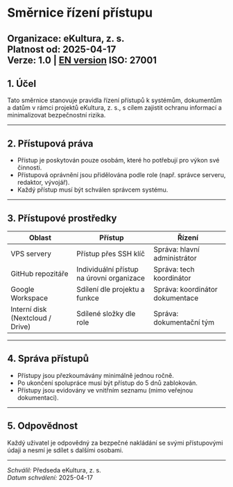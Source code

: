 # Směrnice řízení přístupu

**Organizace:** eKultura, z. s.  
**Platnost od:** 2025-04-17  
**Verze:** 1.0 | [EN version](smernice/en/access-control-policy.md)
**ISO:** 27001 
---

## 1. Účel

Tato směrnice stanovuje pravidla řízení přístupů k systémům, dokumentům a datům v rámci projektů eKultura, z. s., s cílem zajistit ochranu informací a minimalizovat bezpečnostní rizika.

---

## 2. Přístupová práva

- Přístup je poskytován pouze osobám, které ho potřebují pro výkon své činnosti.
- Přístupová oprávnění jsou přidělována podle role (např. správce serveru, redaktor, vývojář).
- Každý přístup musí být schválen správcem systému.

---

## 3. Přístupové prostředky

| Oblast | Přístup | Řízení |
|--------|---------|--------|
| VPS servery | Přístup přes SSH klíč | Správa: hlavní administrátor |
| GitHub repozitáře | Individuální přístup na úrovni organizace | Správa: tech koordinátor |
| Google Workspace | Sdílení dle projektu a funkce | Správa: koordinátor dokumentace |
| Interní disk (Nextcloud / Drive) | Sdílené složky dle role | Správa: dokumentační tým |

---

## 4. Správa přístupů

- Přístupy jsou přezkoumávány minimálně jednou ročně.
- Po ukončení spolupráce musí být přístup do 5 dnů zablokován.
- Přístupy jsou evidovány ve vnitřním seznamu (mimo veřejnou dokumentaci).

---

## 5. Odpovědnost

Každý uživatel je odpovědný za bezpečné nakládání se svými přístupovými údaji a nesmí je sdílet s dalšími osobami.

---

*Schválil:* Předseda eKultura, z. s.  
*Datum schválení:* 2025-04-17
